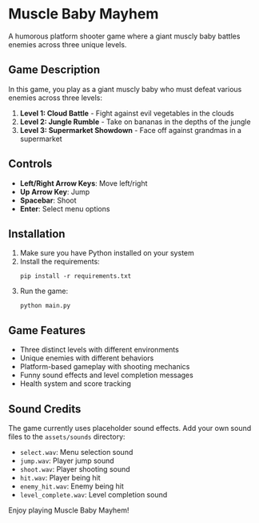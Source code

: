 # Muscle Baby Mayhem

A humorous platform shooter game where a giant muscly baby battles enemies across three unique levels.

## Game Description

In this game, you play as a giant muscly baby who must defeat various enemies across three levels:

1. **Level 1: Cloud Battle** - Fight against evil vegetables in the clouds
2. **Level 2: Jungle Rumble** - Take on bananas in the depths of the jungle
3. **Level 3: Supermarket Showdown** - Face off against grandmas in a supermarket

## Controls

- **Left/Right Arrow Keys**: Move left/right
- **Up Arrow Key**: Jump
- **Spacebar**: Shoot
- **Enter**: Select menu options

## Installation

1. Make sure you have Python installed on your system
2. Install the requirements:
   ```
   pip install -r requirements.txt
   ```
3. Run the game:
   ```
   python main.py
   ```

## Game Features

- Three distinct levels with different environments
- Unique enemies with different behaviors
- Platform-based gameplay with shooting mechanics
- Funny sound effects and level completion messages
- Health system and score tracking

## Sound Credits

The game currently uses placeholder sound effects. Add your own sound files to the `assets/sounds` directory:

- `select.wav`: Menu selection sound
- `jump.wav`: Player jump sound
- `shoot.wav`: Player shooting sound
- `hit.wav`: Player being hit
- `enemy_hit.wav`: Enemy being hit
- `level_complete.wav`: Level completion sound

Enjoy playing Muscle Baby Mayhem! 